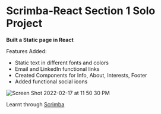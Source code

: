 # Scrimba-React Section 1 Solo Project

**Built a Static page in React**

Features Added:
- Static text in different fonts and colors
- Email and LinkedIn functional links
- Created Components for Info, About, Interests, Footer
- Added functional social icons


![Screen Shot 2022-02-17 at 11 50 30 PM](https://user-images.githubusercontent.com/47574369/154619632-721d313d-dbd9-4208-ac75-f0afa17733c0.png)


Learnt through [Scrimba](https://scrimba.com/learn/learnreact)
